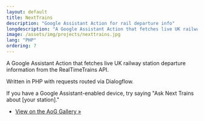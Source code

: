 ```yaml
---
layout: default
title: NextTrains
description: "Google Assistant Action for rail departure info"
longdescription: "A Google Assistant Action that fetches live UK railway station departure information"
image: /assets/img/projects/nexttrains.jpg
lang: "PHP"
ordering: 7
---
```


A Google Assistant Action that fetches live UK railway station departure information from the RealTimeTrains API.

Written in <i class="fab fa-php" aria-hidden="true"></i> PHP with requests routed via Dialogflow.

If you have a Google Assistant-enabled device, try saying "Ask Next Trains about [your station]."

- [View on the AoG Gallery &raquo;](https://assistant.google.com/services/a/uid/0000002b9e81557d)